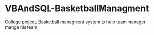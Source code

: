 # VBAndSQL-BasketballManagment
College project, Basketball managment system to help team manager mange his team.

